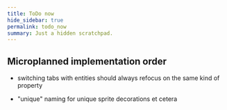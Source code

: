 ```yaml
---
title: ToDo now
hide_sidebar: true
permalink: todo_now
summary: Just a hidden scratchpad.
---
```


## Microplanned implementation order

- switching tabs with entities should always refocus on the same kind of property

- "unique" naming for unique sprite decorations et cetera
